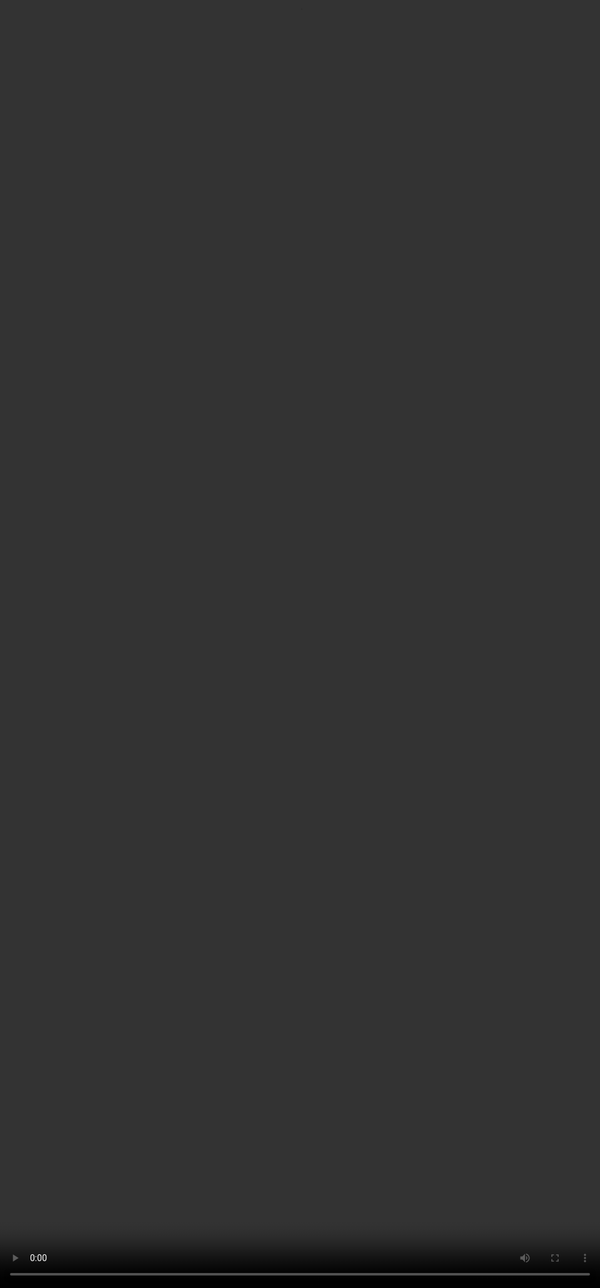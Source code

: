 # Rubric 11: Code Output

<video src="${PRIVATE_CODE_OUTPUT_VIDEO}" frameborder="0" allowfullscreen style="position: absolute; top: 0; left: 0; width: 100%; height: 100%; border: none; object-fit: cover;" controls="" controlslist="nodownload nofullscreen" style="width: 100%" />

### Intent of Code Output:

* Code Output refers to how well the model’s code output aligns with the user’s input.
* The goal of code output is to ensure that the response includes sufficient, accurate, and relevant information to fully capture the user's intent.
* A high-quality grounded response may also provide additional information that enriches the user's understanding or enhances the response beyond the original prompt.

### How should you approach this rubric?

Check if the user’s intent has been addressed in the grounding information/code output.&#x20;

#### Evaluation Categories for Grounding Information Quality:

| Category           | Criteria                                                                                                                                                                                |
| ------------------ | --------------------------------------------------------------------------------------------------------------------------------------------------------------------------------------- |
| **No issues**      | The code output is correct and includes all the information to satisfy the user intent. May include relevant information beyond what the user asked for but that enriches the response. |
| **Minor Issues**   | The code output includes information that doesn’t completely satisfy the user intent. The code output contains some incorrect information.                                              |
| **Major Issues**   | The code output fails to satisfy the intent of the user and doesn’t provide a useful response. The code output includes incorrect information and therefore the answer is wrong.        |
| **Not Applicable** | If no code output/grounding information is present.                                                                                                                                     |

***

### **Example**

<video src="${PRIVATE_CODE_OUTPUT_EXAMPLE_VIDEO}" frameborder="0" allowfullscreen style="position: absolute; top: 0; left: 0; width: 100%; height: 100%; border: none; object-fit: cover;" controls="" controlslist="nodownload nofullscreen" style="width: 100%" />